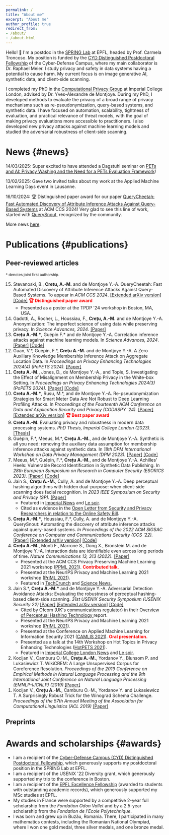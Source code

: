 ```yaml
---
permalink: /
title: "About me"
excerpt: "About me"
author_profile: true
redirect_from:  
- /about/  
- /about.html
---
```


Hello! 👋 I'm a postdoc in the [SPRING Lab](https://spring.epfl.ch/) at EPFL, headed by Prof. Carmela Troncoso. My position is funded by the [CYD Distinguished Postdoctoral Fellowship](https://www.epfl.ch/research/funding/epfl-programmes/cyd/cyd-postdoc/) of the Cyber-Defense Campus, where my main collaborator is Dr. Raphael Meier. I study privacy and safety in data systems having a potential to cause harm. My current focus is on image generative AI, synthetic data, and client-side scanning.

I completed my PhD in the [Computational Privacy Group](https://cpg.doc.ic.ac.uk/index.html) at Imperial College London, advised by Dr. Yves-Alexandre de Montjoye. During my PhD, I developed methods to evaluate the privacy of a broad range of privacy mechanisms such as re-pseudonymization, query-based systems, and synthetic data. I have focused on automation, scalability, tightness of evaluation, and practical relevance of threat models, with the goal of making privacy evaluations more accessible to practitioners. I also developed new privacy attacks against machine learning models and studied the adversarial robustness of client-side scanning.

# News {#news}

14/03/2025: Super excited to have attended a Dagstuhl seminar on [PETs and AI: Privacy Washing and the Need for a PETs Evaluation Framework](https://www.dagstuhl.de/seminars/seminar-calendar/seminar-details/25112)!

13/02/2025: Gave two invited talks about my work at the Applied Machine Learning Days event in Lausanne.

16/10/2024: 🏆 Distinguished paper award for our paper [QueryCheetah: Fast Automated Discovery of Attribute Inference Attacks Against Query-Based Systems](https://arxiv.org/abs/2409.01992) at ACM CCS 2024! Very glad to see this line of work, started with [QuerySnout](https://dl.acm.org/doi/10.1145/3548606.3560581), recognized by the community.

More news [here](https://ana-mariacretu.github.io/news-archive/).

# Publications {#publications}

## Peer-reviewed articles
<small>\* denotes joint first authorship.</small>
<ol reversed>

<li>
   Stevanoski, B., <b>Cretu, A.-M.</b> and de Montjoye Y.-A. QueryCheetah: Fast Automated Discovery of Attribute Inference Attacks Against Query-Based Systems. To appear in <i>ACM CCS 2024</i>. <a href="https://arxiv.org/abs/2409.01992">[Extended arXiv version]</a> <a href="https://github.com/computationalprivacy/querycheetah">[Code]</a> <b><font color="red">🏆 Distinguished paper award</font></b>
   <ul>
     <li> Presented as a poster at the TPDP '24 workshop in Boston, MA, USA.</li>
     </ul>
</li>

<li>
   Gadotti, A., Rocher, L., Houssiau, F., <b>Crețu, A.-M.</b> and de Montjoye Y.-A. Anonymization: The imperfect science of using data while preserving privacy. In <i>Science Advances, 2024</i>. <a href="https://www.science.org/doi/10.1126/sciadv.adn7053">[Paper]</a>
</li>

<li>
   <b>Crețu A.-M.*</b>, Guépin F.* and de Montjoye Y.-A. Correlation inference attacks against machine learning models. In <i>Science Advances, 2024</i>. <a href="https://www.science.org/doi/10.1126/sciadv.adj9260">[Paper]</a> <a href="https://github.com/computationalprivacy/ml-correlation-inference">[Code]</a>
</li>

<li>
   Guan, V.*, Guépin, F.*, <b>Crețu A.-M.</b> and de Montjoye Y.-A. A Zero Auxiliary Knowledge Membership Inference Attack on Aggregate Location Data. In <i> Proceedings on Privacy Enhancing Technologies 2024(4) (PoPETS 2024). </i>  <a href="https://petsymposium.org/popets/2024/popets-2024-0108.php">[Paper]</a>  
</li>
   
<li>
   <b>Cretu A.-M.</b>, Jones, D., de Montjoye Y.-A., and Tople, S. Investigating the Effect of Misalignment on Membership Privacy in the White-box Setting. In <i> Proceedings on Privacy Enhancing Technologies 2024(3) (PoPETS 2024). </i> <a href="https://petsymposium.org/popets/2024/popets-2024-0085.php">[Paper]</a> <a href="https://github.com/microsoft/shadow-realignment-mia">[Code]</a>
</li>
   
<li>
   <b>Cretu A.-M.*</b>, Rusu, M.*, and de Montjoye Y.-A. Re-pseudonymization Strategies for Smart Meter Data Are Not Robust to Deep Learning Profiling Attacks. In <i>Proceedings of the Fourteenth ACM Conference on Data and Application Security and Privacy (CODASPY '24).</i> <a href="https://dl.acm.org/doi/10.1145/3626232.3653272">[Paper]</a> <a href="https://arxiv.org/abs/2404.03948">[Extended arXiv version]</a> <b><font color="red">🏆 Best paper award</font></b> 
</li>

<li>
     <b>Cretu A.-M.</b> Evaluating privacy and robustness in modern data processing systems. <i>PhD Thesis, Imperial College London (2023).</i> <a href="https://spiral.imperial.ac.uk/handle/10044/1/114942">[Thesis]</a> 
</li>
 
<li>
   Guépin, F.*, Meeus, M.*, <b>Crețu A.-M.</b>, and de Montjoye Y.-A. Synthetic is all you need: removing the auxiliary data assumption for membership inference attacks against synthetic data. In <i> 18th DPM International Workshop on Data Privacy Management (DPM 2023).</i> <a href="https://link.springer.com/chapter/10.1007/978-3-031-54204-6_10">[Paper]</a> <a href="https://github.com/computationalprivacy/MIA-synthetic">[Code]</a>
</li>

<li>
   Meeus, M.*, Guépin, F.*, <b>Crețu A.-M.</b>, and de Montjoye Y.-A. Achilles' Heels: Vulnerable Record Identification in Synthetic Data Publishing. In <i>28th European Symposium on Research in Computer Security (ESORICS 2023).</i> <a href="https://link.springer.com/chapter/10.1007/978-3-031-51476-0_19">[Paper]</a> <a href="https://github.com/computationalprivacy/MIA-synthetic">[Code]</a>
</li>
  
<li>
   Jain S., <b>Crețu A.-M.</b>, Cully, A. and de Montjoye Y.-A. Deep perceptual hashing algorithms with hidden dual-purpose: when client-side scanning does facial recognition. In <i>2023 IEEE Symposium on Security and Privacy (SP).</i> <a href="https://www.computer.org/csdl/proceedings-article/sp/2023/933600a234/1NrbXDL6b2U"> [Paper] </a>
   <ul>
       <li> Featured in 
        <a href="https://www.imperial.ac.uk/news/244952/tech-mandated-online-safety-bill-could/"> Imperial News</a>
        and 
        <a href="https://www.lesoir.be/517145/article/2023-06-02/comment-leurope-entend-scanner-nos-conversations-privees-sur-whatsapp-ou-signal">Le soir</a>. </li>
       <li> Cited as evidence in the <a href="https://haddadi.github.io/UKOSBOpenletter.pdf">Open Letter from Security and Privacy Researchers in relation to the Online Safety Bill</a>.
       </li>
   </ul>
</li>
 
<li>
   <b>Crețu A.-M.*</b>, Houssiau, F.*, Cully, A. and de Montjoye Y.-A. QuerySnout: Automating the discovery of attribute inference
attacks against query-based systems. <i>In Proceedings of the 2022 ACM SIGSAC Conference on Computer and Communications Security (CCS '22).</i> <a href="https://dl.acm.org/doi/10.1145/3548606.3560581">[Paper]</a> <a href="https://arxiv.org/abs/2211.05249">[Extended arXiv version]</a> <a href="https://github.com/computationalprivacy/querysnout">[Code]</a>
</li>
  
<li>
   <b>Crețu A.-M.</b>, Monti F., Marrone S., Dong X., Bronstein M. and de Montjoye Y.-A. Interaction data are identifiable even across long periods of time. <i> Nature Communications 13, 313 (2022).</i> <a href="https://doi.org/10.1038/s41467-021-27714-6">[Paper]</a>
    <ul>
      <li> Presented at the ACM CCS Privacy Preserving Machine Learning 2021 workshop  (<a href="https://ppml-workshop.github.io/">PPML 2021</a>). <b><font color="red">Contributed talk.</font></b> </li>
      <li> Presented at the NeurIPS Privacy and Machine Learning 2021 workshop (<a href="https://nips.cc/Conferences/2021/ScheduleMultitrack?event=21873">PriML 2021</a>).</li>
      <li> Featured in <a href="https://techcrunch.com/2022/02/24/implement-differential-privacy-to-power-up-data-sharing-and-cooperation/">TechCrunch</a> and <a href="https://www.sciencenews.org/article/ai-identify-anonymous-data-phone-neural-network">Science News.</a>
      </li>
    </ul>
</li>
  
<li>
    Jain S.*, <b>Crețu A.-M.*</b> and de Montjoye Y.-A. Adversarial Detection Avoidance Attacks: Evaluating the robustness of perceptual hashing-based client-side scanning. <i> 31st USENIX Security Symposium (USENIX Security 22) </i> <a href="https://www.usenix.org/conference/usenixsecurity22/presentation/jain">[Paper]</a> <a href="https://arxiv.org/abs/2106.09820">[Extended arXiv version]</a> <a href="https://github.com/computationalprivacy/adversarial-detection-avoidance-attacks/">[Code]</a>
    <ul>
      <li> Cited by Ofcom (UK's communications regulator) in their <a href="https://www.ofcom.org.uk/research-and-data/online-research/overview-of-perceptual-hashing-technology"> Overview of Perceptual Hashing Technology </a> report.</li>
      <li> Presented at the NeurIPS Privacy and Machine Learning 2021 workshop (<a href="https://nips.cc/Conferences/2021/ScheduleMultitrack?event=21873">PriML 2021</a>).</li>
      <li> Presented at the Conference on Applied Machine Learning for Information Security 2021 (<a href="https://www.camlis.org/">CAMLIS 2021</a>). <b><font color="red">Oral presentation.</font></b></li>
      <li> Presented as a talk at the 14th Workshop on Hot Topics in Privacy Enhancing Technologies (<a href="https://petsymposium.org/2021/hotpets.php">HotPETS 2021</a>).</li>
      <li> Featured in <a href="https://www.imperial.ac.uk/news/231778/proposed-illegal-image-detectors-devices-easily/">Imperial College London News</a> and <a href="https://www.lesoir.be/517145/article/2023-06-02/comment-leurope-entend-scanner-nos-conversations-privees-sur-whatsapp-ou-signal">Le soir</a>.</li>
    </ul>
</li>
  
<li> 
    Kocijan V., Camburu O.-M., <b>Crețu A.-M.</b>, Yordanov Y., Blunsom P. and Lukasiewicz T. WikiCREM: A Large Unsupervised Corpus for Coreference Resolution. <i>Proceedings of the 2019 Conference on Empirical Methods in Natural Language Processing and the 9th International Joint Conference on Natural Language Processing (EMNLP-IJCNLP) (2019)</i> <a href="https://aclanthology.org/D19-1439/">[Paper]</a> 
</li>
  
<li> 
    Kocijan V., <b>Crețu A.-M.</b>, Camburu O.-M., Yordanov Y. and Lukasiewicz T. A Surprisingly Robust Trick for the Winograd Schema Challenge. <i>Proceedings of the 57th Annual Meeting of the Association for Computational Linguistics (ACL 2019)</i> <a href="https://aclanthology.org/P19-1478/">[Paper]</a>
</li>
</ol>

## Preprints

<ol reversed>
  
 </ol>

# Awards and scholarships {#awards}

<ul>
  <li> I am a recipient of the <a href="https://www.epfl.ch/research/funding/epfl-programmes/cyd/cyd-postdoc/">Cyber-Defense Campus (CYD) Distinguished Postdoctoral Fellowship</a>, which generously supports my postdoctoral position in the SPRING Lab at EPFL. </li>
  <li> I am a recipient of the USENIX '22 Diversity grant, which generously supported my trip to the conference in Boston. </li>
  <li> I am a recipient of the <a href="https://www.epfl.ch/education/master/master-excellence-fellowships/">EPFL Excellence Fellowship</a> (awarded to students with outstanding academic records), which generously supported my MSc studies at EPFL.</li>
  <li> My studies in France were supported by a competitive 2-year full scholarship from the <i>Fondation Odon Vallet</i> and by a 2.5-year scholarship from the <i> Fondation de l'Ecole Polytechnique</i>.</li>
  <li> I was born and grew up in Buzău, Romania. There, I participated in many mathematics contests, including the Romanian National Olympiad, where I won one gold medal, three silver medals, and one bronze medal.</li>
</ul>

